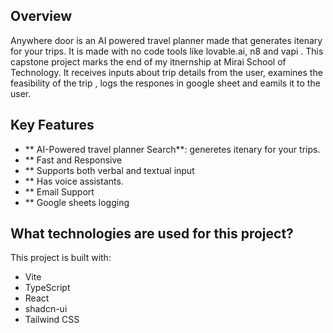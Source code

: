 
## Overview

Anywhere door is an AI powered travel planner made that generates itenary for your trips. It is made with no code tools like lovable.ai, n8 and vapi . This capstone project marks the end of my itnernship at Mirai School of Technology. It receives inputs about trip details from the user, examines the feasibility of the trip , logs the respones in google sheet and eamils it to the user.

## Key Features

*   ** AI-Powered travel planner Search**: generetes itenary for your trips.
*   ** Fast and Responsive
*   ** Supports both verbal and textual input
*   ** Has voice assistants.
*   ** Email Support
*   ** Google sheets logging

## What technologies are used for this project?

This project is built with:

- Vite
- TypeScript
- React
- shadcn-ui
- Tailwind CSS
